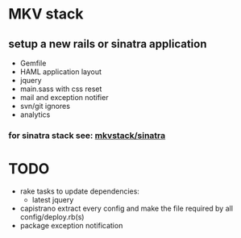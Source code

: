 # MKV stack

## setup a new rails or sinatra application 

- Gemfile
- HAML application layout
- jquery
- main.sass with css reset
- mail and exception notifier
- svn/git ignores
- analytics



### for sinatra stack see: [mkvstack/sinatra](https://github.com/makevoid/mkvstack/tree/master/sinatra)



# TODO

- rake tasks to update dependencies:
  - latest jquery
- capistrano extract every config and make the file required by all config/deploy.rb(s)
- package exception notification

